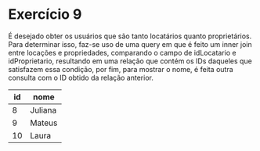# Exercício 9

É desejado obter os usuários que são tanto locatários quanto proprietários. Para determinar isso, faz-se uso de uma query em que é feito um inner join entre locações e propriedades, comparando o campo de idLocatario e idProprietario, resultando em uma relação que contém os IDs daqueles que satisfazem essa condição, por fim, para mostrar o nome, é feita outra consulta com o ID obtido da relação anterior.

<table>
    <thead>
        <tr>
            <th>id</th>
            <th>nome</th>
        </tr>
    </thead>
    <tbody>
        <tr>
            <td>8</td>
            <td>Juliana</td>
        </tr>
        <tr>
            <td>9</td>
            <td>Mateus</td>
        </tr>
        <tr>
            <td>10</td>
            <td>Laura</td>
        </tr>
    </tbody>
</table>